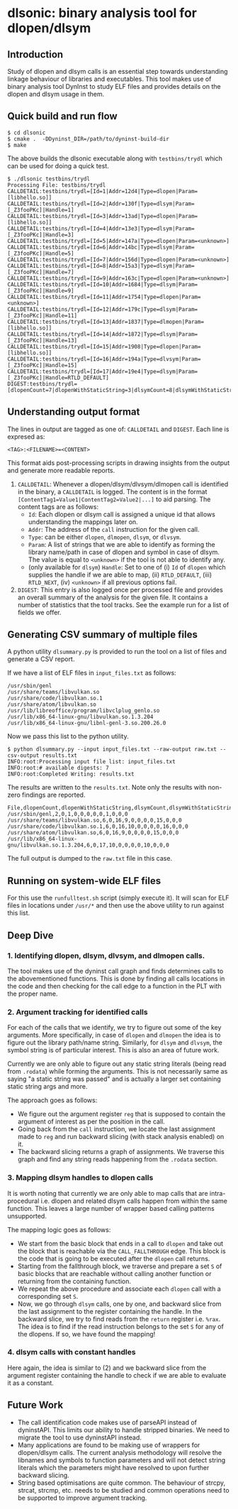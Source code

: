 # dlsonic: binary analysis tool for dlopen/dlsym

## Introduction

Study of dlopen and dlsym calls is an essential step towards understanding linkage behaviour of libraries and executables. This tool makes use of binary analysis tool DynInst to study ELF files and provides details on the dlopen and dlsym usage in them.

## Quick build and run flow

```console
$ cd dlsonic
$ cmake .  -DDyninst_DIR=/path/to/dyninst-build-dir
$ make
```
The above builds the dlsonic executable along with `testbins/trydl` which can be used for doing a quick test.

```console
$ ./dlsonic testbins/trydl                                               
Processing File: testbins/trydl
CALLDETAIL:testbins/trydl=[Id=1|Addr=12d4|Type=dlopen|Param=[libhello.so]]
CALLDETAIL:testbins/trydl=[Id=2|Addr=130f|Type=dlsym|Param=[_Z3fooPKc]|Handle=1]
CALLDETAIL:testbins/trydl=[Id=3|Addr=13ad|Type=dlopen|Param=[libhello.so]]
CALLDETAIL:testbins/trydl=[Id=4|Addr=13e3|Type=dlsym|Param=[_Z3fooPKc]|Handle=3]
CALLDETAIL:testbins/trydl=[Id=5|Addr=147a|Type=dlopen|Param=<unknown>]
CALLDETAIL:testbins/trydl=[Id=6|Addr=14bc|Type=dlsym|Param=[_Z3fooPKc]|Handle=5]
CALLDETAIL:testbins/trydl=[Id=7|Addr=156d|Type=dlopen|Param=<unknown>]
CALLDETAIL:testbins/trydl=[Id=8|Addr=15a3|Type=dlsym|Param=[_Z3fooPKc]|Handle=7]
CALLDETAIL:testbins/trydl=[Id=9|Addr=163c|Type=dlopen|Param=<unknown>]
CALLDETAIL:testbins/trydl=[Id=10|Addr=1684|Type=dlsym|Param=[_Z3fooPKc]|Handle=9]
CALLDETAIL:testbins/trydl=[Id=11|Addr=1754|Type=dlopen|Param=<unknown>]
CALLDETAIL:testbins/trydl=[Id=12|Addr=179c|Type=dlsym|Param=[_Z3fooPKc]|Handle=11]
CALLDETAIL:testbins/trydl=[Id=13|Addr=1837|Type=dlmopen|Param=[libhello.so]]
CALLDETAIL:testbins/trydl=[Id=14|Addr=1872|Type=dlsym|Param=[_Z3fooPKc]|Handle=13]
CALLDETAIL:testbins/trydl=[Id=15|Addr=1908|Type=dlopen|Param=[libhello.so]]
CALLDETAIL:testbins/trydl=[Id=16|Addr=194a|Type=dlvsym|Param=[_Z3fooPKc]|Handle=15]
CALLDETAIL:testbins/trydl=[Id=17|Addr=19e4|Type=dlsym|Param=[_Z3fooPKc]|Handle=RTLD_DEFAULT]
DIGEST:testbins/trydl=[dlopenCount=7|dlopenWithStaticString=3|dlsymCount=8|dlsymWithStaticString=8|dlvsymCount=1|dlvsymWithStaticString=1|dlmopenCount=1|dlmopenWithStaticString=1|dlsymMapped=7|dlsymWithConstHandle=1|dlsymWithRTLD_NEXT=0|dlsymWithRTLD_DEFAULT=1|dlvsymMapped=1]
```

## Understanding output format
The lines in output are tagged as one of: `CALLDETAIL` and `DIGEST`.
Each line is expresed as:
```
<TAG>:<FILENAME>=<CONTENT>
```
This format aids post-processing scripts in drawing insights from the output and generate more readable reports.

1. `CALLDETAIL`: Whenever a dlopen/dlsym/dlvsym/dlmopen call is identified in the binary, a `CALLDETAIL` is logged. The content is in the format `[ContentTag1=Value1|ContentTag2=Value2|...]` to aid parsing. The content tags are as follows:
   - `Id`: Each dlopen or dlsym call is assigned a unique id that allows understanding the mappings later on.
   - `Addr`: The address of the `call` instruction for the given call.
   - `Type`: can be either `dlopen`, `dlmopen`, `dlsym`, or `dlvsym`.
   - `Param`: A list of strings that we are able to identify as forming the library name/path in case of dlopen and symbol in case of dlsym. The value is equal to `<unknown>` if the tool is not able to identify any.
   - (only available for `dlsym`) `Handle`: Set to one of (i) `Id` of `dlopen` which supplies the handle if we are able to map, (ii) `RTLD_DEFAULT`, (iii) `RTLD_NEXT`, (iv) `<unknown>` if all previous options fail.
2. `DIGEST`: This entry is also logged once per processed file and provides an overall summary of the analysis for the given file. It contains a number of statistics that the tool tracks. See the example run for a list of fields we offer.


## Generating CSV summary of multiple files
A python utility `dlsummary.py` is provided to run the tool on a list of files and generate a CSV report.

If we have a list of ELF files in `input_files.txt` as follows:
```console
/usr/sbin/genl
/usr/share/teams/libvulkan.so
/usr/share/code/libvulkan.so.1
/usr/share/atom/libvulkan.so
/usr/lib/libreoffice/program/libvclplug_genlo.so
/usr/lib/x86_64-linux-gnu/libvulkan.so.1.3.204
/usr/lib/x86_64-linux-gnu/libnl-genl-3.so.200.26.0
```

Now we pass this list to the python utility.
```console
$ python dlsummary.py --input input_files.txt --raw-output raw.txt --csv-output results.txt 
INFO:root:Processing input file list: input_files.txt
INFO:root:# available digests: 7
INFO:root:Completed Writing: results.txt
```

The results are written to the `results.txt`. Note only the results with non-zero findings are reported.
```console
File,dlopenCount,dlopenWithStaticString,dlsymCount,dlsymWithStaticString,dlvsymCount,dlvsymWithStaticString,dlmopenCount,dlmopenWithStaticString,dlsymMapped,dlsymWithConstHandle,dlvsymMapped,dlvsymWithConstHandle
/usr/sbin/genl,2,0,1,0,0,0,0,0,1,0,0,0
/usr/share/teams/libvulkan.so,6,0,16,9,0,0,0,0,15,0,0,0
/usr/share/code/libvulkan.so.1,6,0,16,10,0,0,0,0,16,0,0,0
/usr/share/atom/libvulkan.so,6,0,16,9,0,0,0,0,15,0,0,0
/usr/lib/x86_64-linux-gnu/libvulkan.so.1.3.204,6,0,17,10,0,0,0,0,10,0,0,0
```

The full output is dumped to the `raw.txt` file in this case.

## Running on system-wide ELF files
For this use the `runfulltest.sh` script (simply execute it). It will scan for ELF files in locations under `/usr/*` and then use the above utility to run against this list.

## Deep Dive

### 1. Identifying dlopen, dlsym, dlvsym, and dlmopen calls.
The tool makes use of the dyninst call graph and finds determines calls to the abovementioned functions. This is done by finding all calls locations in the 
code and then checking for the call edge to a function in the PLT with 
the proper name.

### 2. Argument tracking for identified calls
For each of the calls that we identify, we try to figure out some of the key arguments. More specifically, in case of `dlopen` and `dlmopen` the idea is to figure out the library path/name string. Similarly, for `dlsym` and `dlvsym`, the symbol string is of particular interest. This is also an area of future work.

Currently we are only able to figure out any static string literals (being read from `.rodata`) while forming the arguments. This is not necessarily same as saying "a static string was passed" and is actually a larger set containing static string args and more.

The approach goes as follows:
 - We figure out the argument register `reg` that is supposed to contain the argument of interest as per the position in the call.
 - Going back from the `call` instruction, we locate the last assignment made to `reg` and run backward slicing (with stack analysis enabled) on it. 
 - The backward slicing returns a graph of assignments. We traverse this graph and find any string reads happening from the `.rodata` section.

### 3. Mapping dlsym handles to dlopen calls
It is worth noting that currently we are only able to map calls that are intra-procedural i.e. dlopen and related dlsym calls happen from within the same function. This leaves a large number of wrapper based calling patterns unsupported.

The mapping logic goes as follows:
 - We start from the basic block that ends in a call to `dlopen` and take out the block that is reachable via the `CALL_FALLTHROUGH` edge. This block is the code that is going to be executed after the `dlopen` call returns.
 - Starting from the fallthrough block, we traverse and prepare a set `S` of basic blocks that are reachable without calling another function or returning from the containing function.
 - We repeat the above procedure and associate each `dlopen` call with a corresponding set `S`.
 - Now, we go through `dlsym` calls, one by one, and backward slice from the last assignment to the register containing the handle. In the backward slice, we try to find reads from the `return` register i.e. `%rax`. The idea is to find if the read instruction belongs to the set `S` for any of the dlopens. If so, we have found the mapping!

### 4. dlsym calls with constant handles
Here again, the idea is similar to (2) and we backward slice from the argument register containing the handle to check if we are able to evaluate it as a constant.

## Future Work
 - The call identification code makes use of parseAPI instead of dyninstAPI. This limits our ability to handle stripped binaries. We need to migrate the tool to use dyninstAPI instead.
 - Many applications are found to be making use of wrappers for dlopen/dlsym calls. The current analysis methodology will resolve the libnames and symbols to function parameters and will not detect string literals which the parameters might have resolved to upon further backward slicing.
 - String based optimisations are quite common. The behaviour of strcpy, strcat, strcmp, etc. needs to be studied and common operations need to be supported to improve argument tracking.

